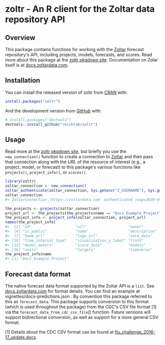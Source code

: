 
<!-- README.md is generated from README.Rmd. Please edit that file -->
zoltr - An R client for the Zoltar data repository API
======================================================

Overview
--------

This package contains functions for working with the [Zoltar](https://www.zoltardata.com/) forecast repository's API, including projects, models, forecasts, and scores. Read more about this package at the [zoltr pkgdown site](http://reichlab.io/zoltr/). Documentation on Zolar itself is at [docs.zoltardata.com](https://docs.zoltardata.com/).

Installation
------------

You can install the released version of zoltr from [CRAN](https://CRAN.R-project.org) with:

``` r
install.packages("zoltr")
```

And the development version from [GitHub](https://github.com/) with:

``` r
# install.packages("devtools")
devtools::install_github("reichlab/zoltr")
```

Usage
-----

Read more at the [zoltr pkgdown site](http://reichlab.io/zoltr/), but briefly you use the `new_connection()` function to create a connection to [Zoltar](https://www.zoltardata.com/) and then pass that connection along with the *URL* of the resource of interest (e.g., a project, model, or forecast) to this package's various functions like `projects()`, `project_info()`, or `scores()`.

``` r
library(zoltr)
zoltar_connection <- new_connection()
zoltar_authenticate(zoltar_connection, Sys.getenv("Z_USERNAME"), Sys.getenv("Z_PASSWORD"))
zoltar_connection
#> ZoltarConnection 'https://zoltardata.com' authenticated (exp=2020-05-26 23:43:39 UTC)

the_projects <- projects(zoltar_connection)
project_url <- the_projects[the_projects$name == "Docs Example Project", "url"]
the_project_info <- project_info(zoltar_connection, project_url)
names(the_project_info)
#>  [1] "id"                    "url"                   "owner"                
#>  [4] "is_public"             "name"                  "description"          
#>  [7] "home_url"              "logo_url"              "core_data"            
#> [10] "time_interval_type"    "visualization_y_label" "truth"                
#> [13] "model_owners"          "score_data"            "models"               
#> [16] "units"                 "targets"               "timezeros"
the_project_info$name
#> [1] "Docs Example Project"
```

Forecast data format
--------------------

The native forecast data format supported by the Zoltar API is a `list`. See [docs.zoltardata.com](https://docs.zoltardata.com/) for format details. You can find an example at vignettes/docs-predictions.json . By convention this package referred to this as `forecast_data`. This package supports conversion to this format (which is used throughout the package) from the CDC's CSV file format \[1\] via the `forecast_data_from_cdc_csv_file`() function. Future versions will support bidirectional conversion, as well as support for a more general CSV format.

\[1\] Details about the CDC CSV format can be found at [flu\_challenge\_2016-17\_update.docx](https://predict.cdc.gov/api/v1/attachments/flusight/flu_challenge_2016-17_update.docx).
